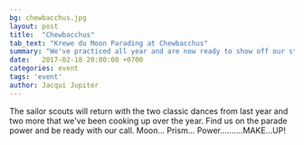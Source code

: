 ```yaml
---
bg: chewbacchus.jpg
layout: post
title:  "Chewbacchus"
tab_text: "Krewe du Moon Parading at Chewbacchus"
summary: "We've practiced all year and are now ready to show off our stuff."
date:   2017-02-18 20:00:00 +0700
categories: event
tags: 'event'
author: Jacqui Jupiter
---
```


The sailor scouts will return with the two classic dances from last year and two more that we've been cooking up over the year. Find us on the parade power and be ready with our call. Moon... Prism... Power..........MAKE...UP!
